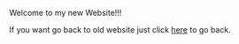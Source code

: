 Welcome to my new Website!!!

If you want go back to old website just click [here](https://chathamhung.github.io/ChathamHung0226.github.io/) to go back.